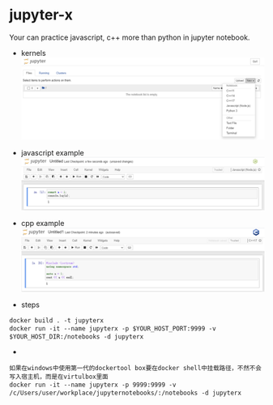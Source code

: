 # jupyter-x
Your can practice javascript, c++ more than python in jupyter notebook.


- kernels
![kernels](kernels.png)

- javascript example
![kernels](javascript.png)

- cpp example
![kernels](cpp17.png)

- steps
```angular2
docker build . -t jupyterx
docker run -it --name jupyterx -p $YOUR_HOST_PORT:9999 -v $YOUR_HOST_DIR:/notebooks -d jupyterx
```

- 
```angular2
如果在windows中使用第一代的dockertool box要在docker shell中挂载路径，不然不会写入宿主机，而是在virtulbox里面
docker run -it --name jupyterx -p 9999:9999 -v /c/Users/user/workplace/jupyternotebooks/:/notebooks -d jupyterx
```